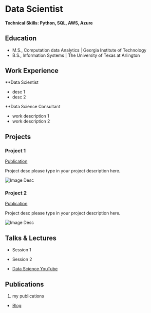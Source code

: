 # Data Scientist

#### Technical Skills: Python, SQL, AWS, Azure

## Education
- M.S., Computation data Analytics	| Georgia Institute of Technology
- B.S., Information Systems | The University of Texas at Arlington

## Work Experience
**Data Scientist 
- desc 1
- desc 2

**Data Science Consultant 
- work description 1
- work description 2

## Projects
### Project 1
[Publication](url)

Project desc please type in your project description here.

![Image Desc](/imagefolder/1.jpeg)

### Project 2
[Publication](url)

Project desc please type in your project description here.

![Image Desc](/imagefolder/1.jpeg)

## Talks & Lectures
- Session 1
- Session 2

- [Data Science YouTube](url)

## Publications
1. my publications

- [Blog](url)
